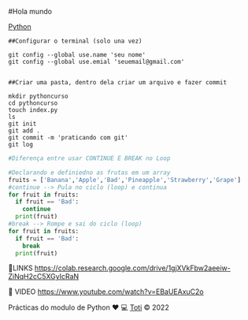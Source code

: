 #Hola mundo

[Python](https://www.python.org/) 

```git
##Configurar o terminal (solo una vez)

git config --global use.name 'seu nome'
git config --global use.emial 'seuemail@gmail.com'


##Criar uma pasta, dentro dela criar um arquivo e fazer commit

mkdir pythoncurso
cd pythoncurso
touch index.py
ls
git init
git add .
git commit -m 'praticando com git'
git log
```

```python
#Diferença entre usar CONTINUE E BREAK no Loop

#Declarando e definiedno as frutas em um array
fruits = ['Banana','Apple','Bad','Pineapple','Strawberry','Grape']
#continue --> Pula no ciclo (loop) e continua 
for fruit in fruits:
  if fruit == 'Bad':
    continue
  print(fruit)
#break --> Rompe e sai do ciclo (loop)
for fruit in fruits:
  if fruit == 'Bad':
    break
  print(fruit)
```
📎LINKS
https://colab.research.google.com/drive/1gjXVkFbw2aeeiw-ZiNqH2cC5XGyIcRaN

🎦 VIDEO
https://www.youtube.com/watch?v=EBaUEAxuC2o

Prácticas do modulo de Python :heart: 💻 [Toti](https://totidiversidade.com.br/) © 2022

